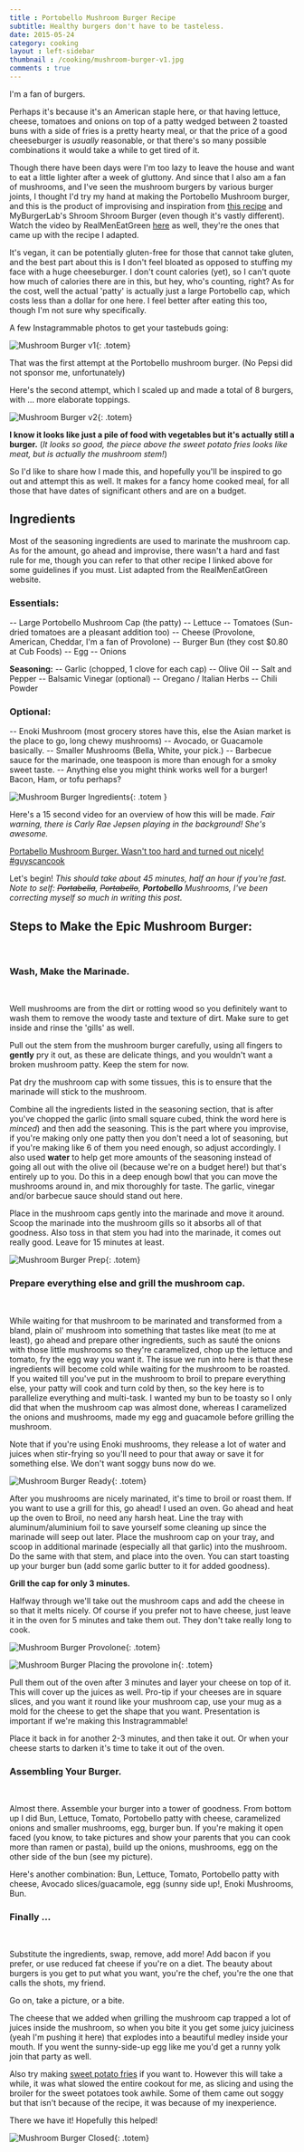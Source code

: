 ```yaml
---
title : Portobello Mushroom Burger Recipe
subtitle: Healthy burgers don't have to be tasteless. 
date: 2015-05-24
category: cooking
layout : left-sidebar
thumbnail : /cooking/mushroom-burger-v1.jpg
comments : true
---
```


I'm a fan of burgers. 

Perhaps it's because it's an American staple here, or that having lettuce, cheese, tomatoes and onions on top of a patty wedged between 2 toasted buns with a side of fries is a pretty hearty meal, or that the price of a good cheeseburger is *usually* reasonable, or that there's so many possible combinations it would take a while to get tired of it. 

Though there have been days were I'm too lazy to leave the house and want to eat a little lighter after a week of gluttony. And since that I also am a fan of mushrooms, and I've seen the mushroom burgers by various burger joints, I thought I'd try my hand at making the Portobello Mushroom burger, and this is the product of improvising and inspiration from [this recipe](http://www.realmeneatgreen.com/million-dollar-portobello-mushroom-burger/) and MyBurgerLab's Shroom Shroom Burger (even though it's vastly different). Watch the video by RealMenEatGreen [here](https://www.youtube.com/watch?v=0RlzhTrg1d4) as well, they're the ones that came up with the recipe I adapted.


<!-- more -->

It's vegan, it can be potentially gluten-free for those that cannot take gluten, and the best part about this is I don't feel bloated as opposed to stuffing my face with a huge cheeseburger. I don't count calories (yet), so I can't quote how much of calories there are in this, but hey, who's counting, right? As for the cost, well the actual 'patty' is actually just a large Portobello cap, which costs less than a dollar for one here. I feel better after eating this too, though I'm not sure why specifically. 

A few Instagrammable photos to get your tastebuds going: 

![Mushroom Burger v1](/assets/images/posts/cooking/mushroom-burger-v1.jpg){: .totem}

That was the first attempt at the Portobello mushroom burger. (No Pepsi did not sponsor me, unfortunately)

Here's the second attempt, which I scaled up and made a total of 8 burgers, with ... more elaborate toppings.

![Mushroom Burger v2](/assets/images/posts/cooking/mushroom-burger-v2.jpg){: .totem}

**I know it looks like just a pile of food with vegetables but it's actually still a burger.** (*It looks so good, the piece above the sweet potato fries looks like meat, but is actually the mushroom stem!*)

So I'd like to share how I made this, and hopefully you'll be inspired to go out and attempt this as well. It makes for a fancy home cooked meal, for all those that have dates of significant others and are on a budget.
<br />

## Ingredients

Most of the seasoning ingredients are used to marinate the mushroom cap. As for the amount, go ahead and improvise, there wasn't a hard and fast rule for me, though you can refer to that other recipe I linked above for some guidelines if you must. List adapted from the RealMenEatGreen website.

### Essentials:

-- Large Portobello Mushroom Cap (the patty)
-- Lettuce 
-- Tomatoes (Sun-dried tomatoes are a pleasant addition too)
-- Cheese (Provolone, American, Cheddar, I'm a fan of Provolone)
-- Burger Bun (they cost $0.80 at Cub Foods)
-- Egg
-- Onions

**Seasoning:**
  -- Garlic (chopped, 1 clove for each cap)
  -- Olive Oil
  -- Salt and Pepper
  -- Balsamic Vinegar (optional)
  -- Oregano / Italian Herbs
  -- Chili Powder

### Optional:

-- Enoki Mushroom (most grocery stores have this, else the Asian market is the place to go, long chewy mushrooms)
-- Avocado, or Guacamole basically.
-- Smaller Mushrooms (Bella, White, your pick.)
-- Barbecue sauce for the marinade, one teaspoon is more than enough for a smoky sweet taste.
-- Anything else you might think works well for a burger! Bacon, Ham, or tofu perhaps?

![Mushroom Burger Ingredients](/assets/images/posts/cooking/mushroom-burger-ingredients.jpg){: .totem }

Here's a 15 second video for an overview of how this will be made. 
*Fair warning, there is Carly Rae Jepsen playing in the background! She's awesome.*

<a class="embedly-card" data-card-chrome="0" href="https://instagram.com/p/0RTp05g5VX">Portabello Mushroom Burger. Wasn't too hard and turned out nicely! #guyscancook</a>
<script async src="//cdn.embedly.com/widgets/platform.js" charset="UTF-8"></script>


Let's begin! *This should take about 45 minutes, half an hour if you're fast.*
*Note to self: <s>Portabella</s>, <s>Portabello</s>, **Portobello** Mushrooms, I've been correcting myself so much in writing this post.*

## Steps to Make the Epic Mushroom Burger:
<br />

### Wash, Make the Marinade.
<br /> 

Well mushrooms are from the dirt or rotting wood so you definitely want to wash them to remove the woody taste and texture of dirt. Make sure to get inside and rinse the 'gills' as well.

Pull out the stem from the mushroom burger carefully, using all fingers to **gently** pry it out, as these are delicate things, and you wouldn't want a broken mushroom patty. Keep the stem for now. 

Pat dry the mushroom cap with some tissues, this is to ensure that the marinade will stick to the mushroom. 

Combine all the ingredients listed in the seasoning section, that is after you've chopped the garlic (into small square cubed, think the word here is *minced*) and then add the seasoning. This is the part where you improvise, if you're making only one patty then you don't need a lot of seasoning, but if you're making like 6 of them you need enough, so adjust accordingly. I also used **water** to help get more amounts of the seasoning instead of going all out with the olive oil (because we're on a budget here!) but that's entirely up to you. 
Do this in a deep enough bowl that you can move the mushrooms around in, and mix thoroughly for taste. The garlic, vinegar and/or barbecue sauce should stand out here. 

Place in the mushroom caps gently into the marinade and move it around. Scoop the marinade into the mushroom gills so it absorbs all of that goodness. Also toss in that stem you had into the marinade, it comes out really good. Leave for 15 minutes at least. 

![Mushroom Burger Prep](/assets/images/posts/cooking/mushroom-burger-prep.jpg){: .totem}

### Prepare everything else and grill the mushroom cap.
<br />

While waiting for that mushroom to be marinated and transformed from a bland, plain ol' mushroom into something that tastes like meat (to me at least), go ahead and prepare other ingredients, such as sauté the onions with those little mushrooms so they're caramelized, chop up the lettuce and tomato, fry the egg way you want it. The issue we run into here is that these ingredients will become cold while waiting for the mushroom to be roasted. If you waited till you've put in the mushroom to broil to prepare everything else, your patty will cook and turn cold by then, so the key here is to parallelize everything and multi-task. I wanted my bun to be toasty so I only did that when the mushroom cap was almost done, whereas I caramelized the onions and mushrooms, made my egg and guacamole before grilling the mushroom.

Note that if you're using Enoki mushrooms, they release a lot of water and juices when stir-frying so you'll need to pour that away or save it for something else. We don't want soggy buns now do we.

![Mushroom Burger Ready](/assets/images/posts/cooking/mushroom-burger-ready.jpg){: .totem}

After you mushrooms are nicely marinated, it's time to broil or roast them. If you want to use a grill for this, go ahead! I used an oven. Go ahead and heat up the oven to Broil, no need any harsh heat. Line the tray with aluminum/aluminium foil to save yourself some cleaning up since the marinade will seep out later. Place the mushroom cap on your tray, and scoop in additional marinade (especially all that garlic) into the mushroom. Do the same with that stem, and place into the oven. You can start toasting up your burger bun (add some garlic butter to it for added goodness).

**Grill the cap for only 3 minutes.**

Halfway through we'll take out the mushroom caps and add the cheese in so that it melts nicely. Of course if you prefer not to have cheese, just leave it in the oven for 5 minutes and take them out. They don't take really long to cook. 

![Mushroom Burger Provolone](/assets/images/posts/cooking/mushroom-burger-cheese-1.jpg){: .totem}

![Mushroom Burger Placing the provolone in](/assets/images/posts/cooking/mushroom-burger-cheese-2.jpg){: .totem}

Pull them out of the oven after 3 minutes and layer your cheese on top of it. This will cover up the juices as well. Pro-tip if your cheeses are in square slices, and you want it round like your mushroom cap, use your mug as a mold for the cheese to get the shape that you want. Presentation is important if we're making this Instragrammable! 

Place it back in for another 2-3 minutes, and then take it out. Or when your cheese starts to darken it's time to take it out of the oven. 

### Assembling Your Burger.
<br />

Almost there. Assemble your burger into a tower of goodness. From bottom up I did Bun, Lettuce, Tomato, Portobello patty with cheese, caramelized onions and smaller mushrooms, egg, burger bun. If you're making it open faced (you know, to take pictures and show your parents that you can cook more than ramen or pasta), build up the onions, mushrooms, egg on the other side of the bun (see my picture).  

Here's another combination: Bun, Lettuce, Tomato, Portobello patty with cheese, Avocado slices/guacamole, egg (sunny side up!, Enoki Mushrooms, Bun.


### Finally ...
<br />

Substitute the ingredients, swap, remove, add more! Add bacon if you prefer, or use reduced fat cheese if you're on a diet. The beauty about burgers is you get to put what you want, you're the chef, you're the one that calls the shots, my friend.

Go on, take a picture, or a bite. 

The cheese that we added when grilling the mushroom cap trapped a lot of juices inside the mushroom, so when you bite it you get some juicy juiciness (yeah I'm pushing it here) that explodes into a beautiful medley inside your mouth. If you went the sunny-side-up egg like me you'd get a runny yolk join that party as well.

Also try making [sweet potato fries](http://www.foodnetwork.com/recipes/paula-deen/baked-sweet-potato-fries-recipe.html) if you want to. However this will take a while, it was what slowed the entire cookout for me, as slicing and using the broiler for the sweet potatoes took awhile. Some of them came out soggy but that isn't because of the recipe, it was because of my inexperience. 

There we have it! Hopefully this helped!

![Mushroom Burger Closed](/assets/images/posts/cooking/mushroom-burger-closed.jpg){: .totem}